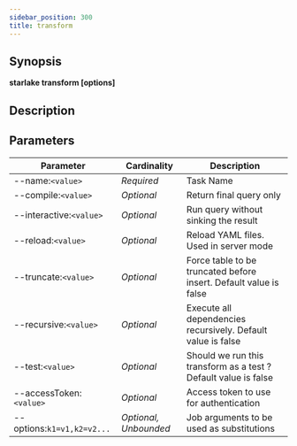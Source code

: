 ```yaml
---
sidebar_position: 300
title: transform
---
```



## Synopsis

**starlake transform [options]**

## Description


## Parameters

Parameter|Cardinality|Description
---|---|---
--name:`<value>`|*Required*|Task Name
--compile:`<value>`|*Optional*|Return final query only
--interactive:`<value>`|*Optional*|Run query without sinking the result
--reload:`<value>`|*Optional*|Reload YAML  files. Used in server mode
--truncate:`<value>`|*Optional*|Force table to be truncated before insert. Default value is false
--recursive:`<value>`|*Optional*|Execute all dependencies recursively. Default value is false
--test:`<value>`|*Optional*|Should we run this transform as a test ? Default value is false
--accessToken:`<value>`|*Optional*|Access token to use for authentication
--options:`k1=v1,k2=v2...`|*Optional, Unbounded*|Job arguments to be used as substitutions

